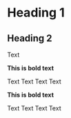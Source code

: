 # Heading 1
## Heading 2

Text

**This is bold text**

Text
Text
Text
Text

**This is bold text**

Text
Text
Text
Text
